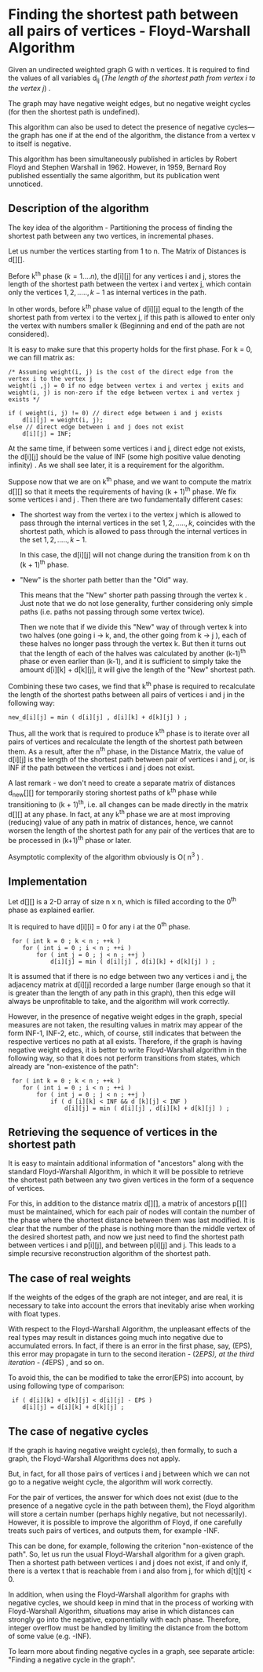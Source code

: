 # Finding the shortest path between all pairs of vertices - Floyd-Warshall Algorithm

Given an undirected weighted graph G with n vertices. It is required to find the values of all variables d<sub>ij</sub> (<i>The length of the shortest path from vertex i to the vertex j</i>) .

The graph may have negative weight edges, but no negative weight cycles (for then the shortest path is undefined).

This algorithm can also be used to detect the presence of negative cycles—the graph has one if at the end of the algorithm, the distance from a vertex v to itself is negative. 

This algorithm has been simultaneously published in articles by  Robert Floyd and Stephen Warshall in 1962. However, in 1959, Bernard Roy published essentially the same algorithm, but its publication went unnoticed.

## Description of the algorithm

The key idea of the algorithm - Partitioning the process of finding the shortest path between any two vertices, in incremental phases.

Let us number the vertices starting from 1 to n.
The Matrix of Distances is d[][].

Before k<sup>th</sup> phase $( k = 1 .... n )$, the d[i][j] for any vertices i and j, stores the length of the shortest path between the vertex i and vertex j, which contain only the vertices ${1, 2, ..... , k-1}$ as internal vertices in the path.

In other words, before k<sup>th</sup> phase value of d[i][j] equal to the length of the shortest path from vertex i to the vertex j, if this path is allowed to enter only the vertex with numbers smaller k (Beginning and end of the path are not considered).

It is easy to make sure that this property holds for the first phase. For k = 0, we can fill matrix as:
	
	/* Assuming weight(i, j) is the cost of the direct edge from the vertex i to the vertex j
	weight(i ,j) = 0 if no edge between vertex i and vertex j exits and
	weight(i, j) is non-zero if the edge between vertex i and vertex j exists */
	
	if ( weight(i, j) != 0) // direct edge between i and j exists
		d[i][j] = weight(i, j);
	else // direct edge between i and j does not exist
		d[i][j] = INF;

At the same time, if between some vertices i and j, direct edge not exists, the d[i][j] should be the value of INF (some high positive value denoting infinity) . As we shall see later, it is a requirement for the algorithm.

Suppose now that we are on k<sup>th</sup> phase, and we want to compute the matrix d[][] so that it meets the requirements of having (k + 1)<sup>th</sup> phase. We fix some vertices i and j . Then there are two fundamentally different cases:

* The shortest way from the vertex i to the vertex j which is allowed to pass through the internal vertices in the set ${1, 2, ....., k}$, coincides with the shortest path, which is allowed to pass through the internal vertices in the set ${1, 2, ....., k-1}$.
	
	In this case, the d[i][j] will not change during the transition from k on th (k + 1)<sup>th</sup> phase.

* "New" is the shorter path better than the "Old" way.
	
	This means that the "New" shorter path passing through the vertex k . Just note that we do not lose generality, further 	considering only simple paths (i.e. paths not passing through some vertex twice).

	Then we note that if we divide this "New" way of through vertex k into two halves (one going i -> k, and, the other going from k -> j ), each of these halves no longer pass through the vertex k. But then it turns out that the length of each of the halves was calculated by another (k-1)<sup>th</sup> phase or even earlier than (k-1), and it is sufficient to simply take the amount d[i][k] + d[k][j], it will give the length of the "New" shortest path.

Combining these two cases, we find that k<sup>th</sup> phase is required to recalculate the length of the shortest paths between all pairs of vertices i and j in the following way:

	new_d[i][j] = min ( d[i][j] , d[i][k] + d[k][j] ) ; 

Thus, all the work that is required to produce k<sup>th</sup> phase is to iterate over all pairs of vertices and recalculate the length of the shortest path between them. As a result, after the n<sup>th</sup> phase, in the Distance Matrix, the value of d[i][j] is the length of the shortest path between pair of vertices i and j, or, is INF if the path between the vertices i and j does not exist.

A last remark - we don't need to create a separate matrix of distances d<sub>new</sub>[][] for temporarily storing shortest paths of k<sup>th</sup> phase while transitioning to (k + 1)<sup>th</sup>, i.e. all changes can be made directly in the matrix d[][] at any phase. In fact, at any k<sup>th</sup> phase we are at most improving (reducing) value of any path in matrix of distances, hence, we cannot worsen the length of the shortest path for any pair of the vertices that are to be processed in (k+1)<sup>th</sup> phase or later.

Asymptotic complexity of the algorithm obviously is O( n<sup>3</sup> ) .

## Implementation

Let d[][] is a 2-D array of size n x n, which is filled according to the 0<sup>th</sup> phase as explained earlier.

It is required to have d[i][i] = 0 for any i at the 0<sup>th</sup> phase.

	 for ( int k = 0 ; k < n ; ++k )
		for ( int i = 0 ; i < n ; ++i )
			for ( int j = 0 ; j < n ; ++j )
				d[i][j] = min ( d[i][j] , d[i][k] + d[k][j] ) ; 

It is assumed that if there is no edge between two any vertices i and j, the adjacency matrix at d[i][j] recorded a large number (large enough so that it is greater than the length of any path in this graph), then this edge will always be unprofitable to take, and the algorithm will work correctly.

However, in the presence of negative weight edges in the graph, special measures are not taken, the resulting values in matrix may appear of the form INF-1,  INF-2, etc., which, of course, still indicates that between the respective vertices no path at all exists. Therefore, if the graph is having negative weight edges, it is better to write Floyd-Warshall algorithm in the following way, so that it does not perform transitions from states, which already are "non-existence of the path":

	 for ( int k = 0 ; k < n ; ++k )
		for ( int i = 0 ; i < n ; ++i )
			for ( int j = 0 ; j < n ; ++j )
				if ( d [i][k] < INF && d [k][j] < INF )
					d[i][j] = min ( d[i][j] , d[i][k] + d[k][j] ) ; 

## Retrieving the sequence of vertices in the shortest path

It is easy to maintain additional information of "ancestors" along with the standard Floyd-Warshall Algorithm, in which it will be possible to retrieve the shortest path between any two given vertices in the form of a sequence of vertices.

For this, in addition to the distance matrix d[][], a matrix of ancestors p[][] must be maintained, which for each pair of nodes will contain the number of the phase where the shortest distance between them was last modified. It is clear that the number of the phase is nothing more than the middle vertex of the desired shortest path, and now we just need to find the shortest path between vertices i and p[i][j], and between p[i][j] and j. This leads to a simple recursive reconstruction algorithm of the shortest path.

## The case of real weights

If the weights of the edges of the graph are not integer, and are real, it is necessary to take into account the errors that inevitably arise when working with float types.

With respect to the Floyd-Warshall Algorithm, the unpleasant effects of the real types may result in distances going much into negative due to accumulated errors. In fact, if there is an error in the first phase, say, (EPS), this error may propagate in turn to the second iteration - (2*EPS), at the third iteration - (4*EPS) , and so on.

To avoid this, the  can be modified to take the error(EPS) into account, by using following type of comparison:

	 if ( d[i][k] + d[k][j] < d[i][j] - EPS )
		d[i][j] = d[i][k] + d[k][j] ; 

## The case of negative cycles

If the graph is having negative weight cycle(s), then formally, to such a graph, the Floyd-Warshall Algorithms does not apply.

But, in fact, for all those pairs of vertices i and j between which we can not go to a negative weight cycle, the algorithm will work correctly.

For the pair of vertices, the answer for which does not exist (due to the presence of a negative cycle in the path between them), the Floyd algorithm will store a certain number (perhaps highly negative, but not necessarily). However, it is possible to improve the algorithm of Floyd, if one carefully treats such pairs of vertices, and outputs them, for example -INF.

This can be done, for example, following the criterion "non-existence of the path". So, let us run the usual Floyd-Warshall algorithm for a given graph. Then a shortest path between vertices i and j does not exist, if and only if, there is a vertex t that is reachable from i and also from j, for which d[t][t] < 0.

In addition, when using the Floyd-Warshall algorithm for graphs with negative cycles, we should keep in mind that in the process of working with Floyd-Warshall Algorithm, situations may arise in which distances can strongly go into the negative, exponentially with each phase. Therefore, integer overflow must be handled by limiting the distance from the bottom of some value (e.g. -INF).

To learn more about finding negative cycles in a graph, see separate article: "Finding a negative cycle in the graph".
